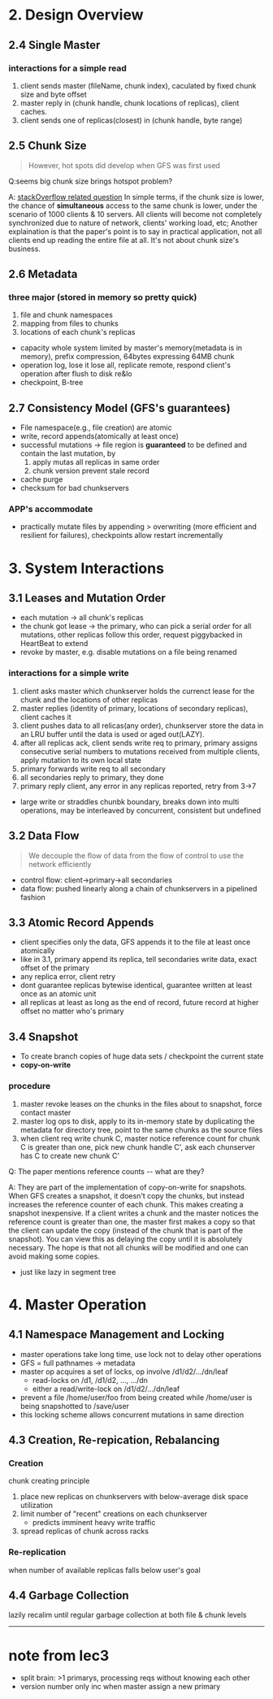 # 2. Design Overview
## 2.4 Single Master

### interactions for a simple read
1. client sends master (fileName, chunk index), caculated by fixed chunk size and byte offset
2. master reply in (chunk handle, chunk locations of replicas), client caches.
3. client sends one of replicas(closest) in (chunk handle, byte range)

## 2.5 Chunk Size
> However, hot spots did develop when GFS was first used

Q:seems big chunk size brings hotspot problem?

A:
[stackOverflow related question](https://stackoverflow.com/questions/46577706/why-do-small-files-create-hot-spots-in-the-google-file-system)
In simple terms, if the chunk size is lower, the chance of **simultaneous** access to the same chunk is lower, under the scenario of 1000 clients & 10 servers. All clients will become not completely synchronized due to nature of network, clients' working load, etc; Another explaination is that the paper's point is to say in practical application, not all clients end up reading the entire file at all. It's not about chunk size's business.

## 2.6 Metadata

### three major (stored in memory so pretty quick)
  1. file and chunk namespaces
  2. mapping from files to chunks
  3. locations of each chunk's replicas

- capacity whole system limited by master's memory(metadata is in memory), prefix compression, 64bytes expressing 64MB chunk
- operation log, lose it lose all, replicate remote, respond client's operation after flush to disk re&lo
-  checkpoint, B-tree

## 2.7 Consistency Model (GFS's guarantees)
- File namespace(e.g., file creation) are atomic
- write, record appends(atomically at least once)
- successful mutations -> file region is **guaranteed** to be defined and contain the last mutation, by
  1. apply mutas all replicas in same order
  2. chunk version prevent stale record
- cache purge
- checksum for bad chunkservers

### APP's accommodate
- practically mutate files by appending > overwriting (more efficient and resilient for failures), checkpoints allow restart incrementally

# 3. System Interactions

## 3.1 Leases and Mutation Order
- each mutation -> all chunk's replicas
- the chunk got lease -> the primary, who can pick a serial order for all mutations, other replicas follow this order, request piggybacked in HeartBeat to extend
- revoke by master, e.g. disable mutations on a file being renamed

### interactions for a simple write
1. client asks master which chunkserver holds the currenct lease for the chunk and the locations of other replicas
2. master replies (identity of primary, locations of secondary replicas), client caches it
3. client pushes data to all relicas(any order), chunkserver store the data in an LRU buffer until the data is used or aged out(LAZY).
4. after all replicas ack, client sends write req to primary, primary assigns consecutive serial numbers to mutations received from multiple clients, apply mutation to its own local state
5. primary forwards write req to all secondary
6. all secondaries reply to primary, they done
7. primary reply client, any error in any replicas reported, retry from 3->7

- large write or straddles chunbk boundary, breaks down into multi operations, may be interleaved by concurrent, consistent but undefined

## 3.2 Data Flow
  > We decouple the flow of data from the flow of control to use the network efficiently
  - control flow: client->primary->all secondaries
  - data flow: pushed linearly along a chain of chunkservers in a pipelined fashion

## 3.3 Atomic Record Appends
- client specifies only the data, GFS appends it to the file at least once atomically
- like in 3.1, primary append its replica, tell secondaries write data, exact offset of the primary
- any replica error, client retry
- dont guarantee replicas bytewise identical, guarantee written at least once as an atomic unit
- all replicas at least as long as the end of record, future record at higher offset no matter who's primary

## 3.4 Snapshot
- To create branch copies of huge data sets / checkpoint the current state
- **copy-on-write**

### procedure
1. master revoke leases on the chunks in the files about to snapshot, force contact master
2. master log ops to disk, apply to its in-memory state by duplicating the metadata for directory tree, point to the same chunks as the source files
3. when client req write chunk C, master notice reference count for chunk C is greater than one, pick new chunk handle C', ask each chunserver has C to create new chunk C'

Q: The paper mentions reference counts -- what are they?

A: They are part of the implementation of copy-on-write for snapshots.
When GFS creates a snapshot, it doesn't copy the chunks, but instead
increases the reference counter of each chunk. This makes creating a
snapshot inexpensive. If a client writes a chunk and the master
notices the reference count is greater than one, the master first
makes a copy so that the client can update the copy (instead of the
chunk that is part of the snapshot). You can view this as delaying the
copy until it is absolutely necessary. The hope is that not all chunks
will be modified and one can avoid making some copies.

- just like lazy in segment tree

# 4. Master Operation

## 4.1 Namespace Management and Locking
- master operations take long time, use lock not to delay other operations
- GFS = full pathnames -> metadata
- master op acquires a set of locks, op involve /d1/d2/.../dn/leaf
  - read-locks on /d1, /d1/d2, ..., .../dn
  - either a read/write-lock on /d1/d2/.../dn/leaf
- prevent a file /home/user/foo from being created while /home/user is being snapshotted to /save/user
- this locking scheme allows concurrent mutations in same direction

## 4.3 Creation, Re-repication, Rebalancing

### Creation
chunk creating principle
1. place new replicas on chunkservers with below-average disk space utilization
2. limit number of "recent" creations on each chunkserver
   - predicts imminent heavy write traffic
3. spread replicas of chunk across racks

### Re-replication
when number of available replicas falls below user's goal

## 4.4 Garbage Collection
lazily recalim until regular garbage collection at both file & chunk levels

---

# note from lec3
- split brain: >1 primarys, processing reqs without knowing each other
- version number only inc when master assign a new primary

